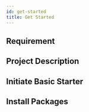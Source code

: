 ```yaml
---
id: get-started
title: Get Started
---
```


## Requirement

## Project Description

## Initiate Basic Starter

## Install Packages